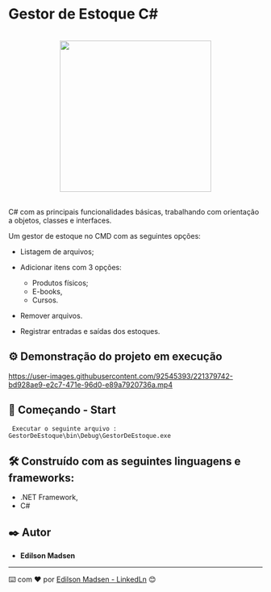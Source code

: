 # Gestor de Estoque C#

<br>
<div align="center">
  <img src="https://user-images.githubusercontent.com/92545393/221379822-e213dfe6-6895-4e88-94a7-9ab3ace0f0e0.png" width="300px"/>
</div>
<br>

C# com as principais funcionalidades básicas, trabalhando com orientação a objetos, classes e interfaces.

Um gestor de estoque no CMD com as seguintes opções:

* Listagem de arquivos;

* Adicionar itens com 3 opções: 
  - Produtos físicos;
  - E-books,
  - Cursos.

* Remover arquivos.

* Registrar entradas e saídas dos estoques.


## ⚙️ Demonstração do projeto em execução

https://user-images.githubusercontent.com/92545393/221379742-bd928ae9-e2c7-471e-96d0-e89a7920736a.mp4

## 🚀 Começando - Start

```
 Executar o seguinte arquivo : GestorDeEstoque\bin\Debug\GestorDeEstoque.exe
```

## 🛠️ Construído com as seguintes linguagens e frameworks:

* .NET Framework,
* C#

## ✒️ Autor

* **Edilson Madsen**

---
⌨️ com ❤️ por [Edilson Madsen - LinkedLn](https://www.linkedin.com/in/edilsonmadsen/) 😊
